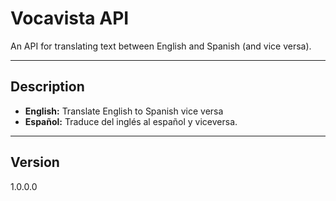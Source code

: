 # Vocavista API

An API for translating text between English and Spanish (and vice versa).

---

## Description

* **English:** Translate English to Spanish vice versa
* **Español:** Traduce del inglés al español y viceversa.

---

## Version

1.0.0.0
